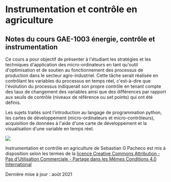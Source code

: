 # Instrumentation et contrôle en agriculture
## Notes du cours GAE-1003 énergie, contrôle et instrumentation

Ce cours a pour objectif de présenter à l'étudiant les stratégies et les techniques d'application des micro-ordinateurs en tant qu'outil d'optimisation et de soutien au fonctionnement des processus de production dans le secteur agro-industriel. Cette tâche serait réalisée en contrôlant les variables du processus en temps réel, c'est-à-dire que l'évolution du processus indiquerait son propre contrôle en tenant compte des taux de changement des variables ainsi que des différences par rapport aux seuils de contrôle (niveaux de référence ou set points) qui ont été définis.

Les sujets traités sont l’introduction au langage de programmation python, les cartes de développement (micro-ordinateurs et micro-contrôleurs), acquisition de données à l'aide d'une carte de développement et la visualisation d'une variable en temps réel.

![](https://camo.githubusercontent.com/f05d4039b67688cfdf339d2a445ad686a60551f9891734c418f7096184de5fac/68747470733a2f2f692e6372656174697665636f6d6d6f6e732e6f72672f6c2f62792d6e632d73612f342e302f38387833312e706e67)

Instrumentation et contrôle en agriculture de Sebastian G Pacheco est mis à disposition selon les termes de la [licence Creative Commons Attribution - Pas d’Utilisation Commerciale - Partage dans les Mêmes Conditions 4.0 International](http://creativecommons.org/licenses/by-nc-sa/4.0/)

Dernière mise à jour : août 2021
